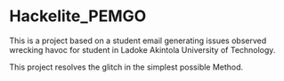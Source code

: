 # Hackelite_PEMGO
This is a project based on a student email generating issues
observed wrecking havoc for student in Ladoke Akintola University
of Technology.

This project resolves the glitch in the simplest possible
Method.
